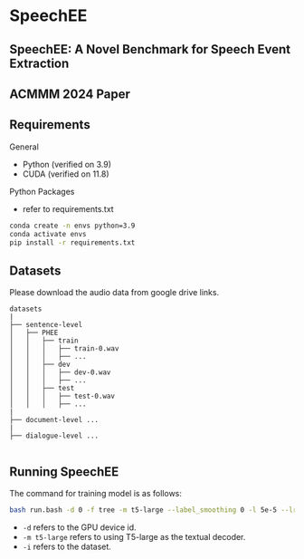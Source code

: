 # SpeechEE

## SpeechEE: A Novel Benchmark for Speech Event Extraction

## ACMMM 2024 Paper


## Requirements

General

- Python (verified on 3.9)
- CUDA (verified on 11.8)

Python Packages

- refer to requirements.txt

```bash
conda create -n envs python=3.9
conda activate envs
pip install -r requirements.txt
```


## Datasets 
Please download the audio data from google drive links.

```
datasets
|
├── sentence-level
│   ├── PHEE
│   │   ├── train
│   │   │   ├── train-0.wav
│   │   │   ├── ...
│   │   ├── dev
│   │   │   ├── dev-0.wav
│   │   │   ├── ...
│   │   ├── test
│   │   │   ├── test-0.wav
│   │   │   ├── ...
|
├── document-level ...
|
├── dialogue-level ...


```


## Running SpeechEE

The command for training model is as follows:

```bash
bash run.bash -d 0 -f tree -m t5-large --label_smoothing 0 -l 5e-5 --lr_scheduler linear --warmup_steps 2000 -b 16 -i PHEE
```

- `-d` refers to the GPU device id.
- `-m t5-large` refers to using T5-large as the textual decoder.
- `-i` refers to the dataset.
